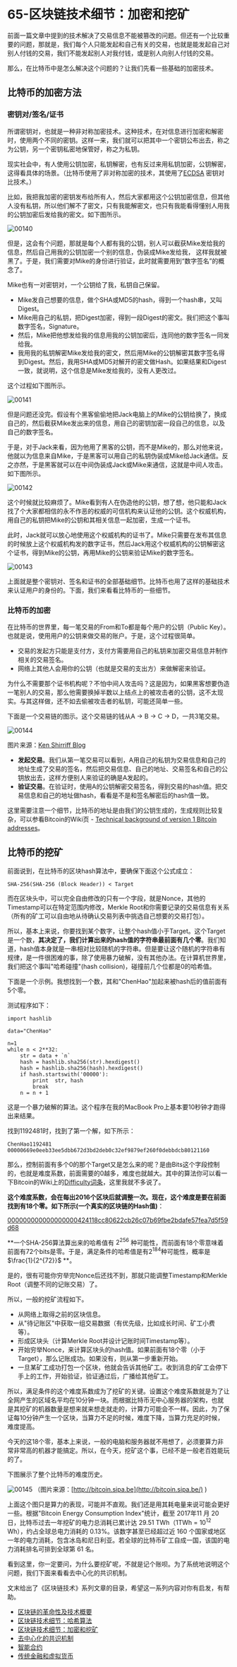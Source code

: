 # 65-区块链技术细节：加密和挖矿

前面一篇文章中提到的技术解决了交易信息不能被篡改的问题。但还有一个比较重要的问题，那就是，我们每个人只能发起和自己有关的交易，也就是能发起自己对别人付钱的交易，我们不能发起别人对我付钱，或是别人向别人付钱的交易。

那么，在比特币中是怎么解决这个问题的？让我们先看一些基础的加密技术。

## 比特币的加密方法

### 密钥对/签名/证书

所谓密钥对，也就是一种非对称加密技术。这种技术，在对信息进行加密和解密时，使用两个不同的密钥。这样一来，我们就可以把其中一个密钥公布出去，称之为公钥，另一个密钥私密地保管好，称之为私钥。

现实社会中，有人使用公钥加密，私钥解密，也有反过来用私钥加密，公钥解密，这得看具体的场景。（比特币使用了非对称加密的技术，其使用了[ECDSA](https://en.wikipedia.org/wiki/Elliptic_Curve_Digital_Signature_Algorithm) 密钥对比技术。）

比如，我把我加密的密钥发布给所有人，然后大家都用这个公钥加密信息，但其他人没有私钥，所以他们解不了密文，只有我能解密文，也只有我能看得懂别人用我的公钥加密后发给我的密文。如下图所示。

![00140](./img/065-区块链技术细节：加密和挖矿.assets/00140-1719388180122-59.jpeg)

但是，这会有个问题，那就是每个人都有我的公钥，别人可以截获Mike发给我的信息，然后自己用我的公钥加密一个别的信息，伪装成Mike发给我， 这样我就被黑了。于是，我们需要对Mike的身份进行验证，此时就需要用到“数字签名”的概念了。

Mike也有一对密钥对，一个公钥给了我，私钥自己保留。

- Mike发自己想要的信息，做个SHA或MD5的hash，得到一个hash串，又叫Digest。
- Mike用自己的私钥，把Digest加密，得到一段Digest的密文。我们把这个事叫数字签名，Signature。
- 然后，Mike把他想发给我的信息用我的公钥加密后，连同他的数字签名一同发给我。
- 我用我的私钥解密Mike发给我的密文，然后用Mike的公钥解密其数字签名得到Digest。然后，我用SHA或MD5对解开的密文做Hash。如果结果和Digest一致，就说明，这个信息是Mike发给我的，没有人更改过。

这个过程如下图所示。

![00141](./img/065-区块链技术细节：加密和挖矿.assets/00141-1719388188077-61.jpeg)

但是问题还没完。假设有个黑客偷偷地把Jack电脑上的Mike的公钥给换了，换成自己的，然后截获Mike发出来的信息，用自己的密钥加密一段自己的信息，以及自己的数字签名。

于是，对于Jack来看，因为他用了黑客的公钥，而不是Mike的，那么对他来说，他就以为信息来自Mike，于是黑客可以用自己的私钥伪装成Mike给Jack通信。反之亦然，于是黑客就可以在中间伪装成Jack或Mike来通信，这就是中间人攻击。如下图所示。

![00142](./img/065-区块链技术细节：加密和挖矿.assets/00142-1719388193226-63.jpeg)

这个时候就比较麻烦了。Mike看到有人在伪造他的公钥，想了想，他只能和Jack找了个大家都相信的永不作恶的权威的可信机构来认证他的公钥。这个权威机构，用自己的私钥把Mike的公钥和其相关信息一起加密，生成一个证书。

此时，Jack就可以放心地使用这个权威机构的证书了。Mike只需要在发布其信息的时候放上这个权威机构发的数字证书，然后Jack用这个权威机构的公钥解密这个证书，得到Mike的公钥，再用Mike的公钥来验证Mike的数字签名。

![00143](./img/065-区块链技术细节：加密和挖矿.assets/00143-1719388222844-65.jpeg)

上面就是整个密钥对、签名和证书的全部基础细节。比特币也用了这样的基础技术来认证用户的身份的。下面，我们来看看比特币的一些细节。

### 比特币的加密

在比特币的世界里，每一笔交易的From和To都是每个用户的公钥（Public Key）。也就是说，使用用户的公钥来做交易的账户。于是，这个过程很简单。

- 交易的发起方只能是支付方，支付方需要用自己的私钥来加密交易信息并制作相关的交易签名。
- 网络上其他人会用你的公钥（也就是交易的支出方）来做解密来验证。

为什么不需要那个证书机构呢？不怕中间人攻击吗？这是因为，如果黑客想要伪造一笔别人的交易，那么他需要换掉半数以上结点上的被攻击者的公钥，这不太现实。与其这样做，还不如去偷被攻击者的私钥，可能还简单一些。

下面是一个交易链的图示。这个交易链的钱从A -> B -> C -> D，一共3笔交易。

![00144](./img/065-区块链技术细节：加密和挖矿.assets/00144-1719388231132-67.jpeg)

图片来源：[Ken Shirriff Blog](http://www.righto.com/2014/02/bitcoins-hard-way-using-raw-bitcoin.html)

- **发起交易**。我们从第一笔交易可以看到，A用自己的私钥为交易信息和自己的地址生成了交易的签名，然后把交易信息、自己的地址、交易签名和自己的公钥放出去，这样方便别人来验证的确是A发起的。
- **验证交易**。在验证时，使用A的公钥解密交易签名，得到交易的hash值。把交易信息和自己的地址做hash，看看是不是和签名解密后的hash值一致。

这里需要注意一个细节，比特币的地址是由我们的公钥生成的，生成规则比较复杂，可以参看Bitcoin的Wiki页 - [Technical background of version 1 Bitcoin addresses](https://en.bitcoin.it/wiki/Technical_background_of_version_1_Bitcoin_addresses)。

## 比特币的挖矿

前面说到，在比特币的区块hash算法中，要确保下面这个公式成立：

```
SHA-256(SHA-256 (Block Header)) < Target
```

而在区块头中，可以完全自由修改的只有一个字段，就是Nonce，其他的Timestamp可以在特定范围内修改，Merkle Root和你需要记录的交易信息有关系（所有的矿工可以自由地从待确认交易列表中挑选自己想要的交易打包）。

所以，基本上来说，你要找到某个数字，让整个hash值小于Target。这个Target是一个数，**其决定了，我们计算出来的hash值的字符串最前面有几个零**。我们知道，hash值本身就是一串相对比较随机的字符串。但是要让这个随机的字符串有规律，是一件很困难的事，除了使用暴力破解，没有其他办法。在计算机世界里，我们把这个事叫"哈希碰撞"(hash collision)，碰撞前几个位都是0的哈希值。

下面是一个示例。我想找到一个数，其和"ChenHao"加起来被hash后的值前面有5个零。

测试程序如下：

```
import hashlib

data="ChenHao"

n=1
while n < 2**32:
    str = data + `n`
    hash = hashlib.sha256(str).hexdigest()
    hash = hashlib.sha256(hash).hexdigest()
    if hash.startswith('00000'):
        print  str, hash
        break
    n = n + 1
```

这是一个暴力破解的算法。这个程序在我的MacBook Pro上基本要10秒钟才跑得出来结果。

找到1192481时，找到了第一个解，如下所示：

```
ChenHao1192481   
00000669e0eeb33ee5dbb672d3bd2deb0c32ef9879ef260f0debbdcb80121160
```

那么，控制前面有多个0的那个Target又是怎么来的呢？是由Bits这个字段控制的，也就是难度系数，前面需要的0越多，难度也就越大。其中的算法你可以看一下Bitcoin的Wiki上的[Difficulty词条](https://en.bitcoin.it/wiki/Difficulty)，这里我就不多说了。

**这个难度系数，会在每出2016个区块后就调整一次。现在，这个难度是要在前面找到有18个零。如下所示(一个真实的区块链的Hash值)**：

[000000000000000000424118cc80622cb26c07b69fbe2bdafe57fea7d5f59d68](https://blockchain.info/block/000000000000000000424118cc80622cb26c07b69fbe2bdafe57fea7d5f59d68)

**一个SHA-256算法算出来的哈希值有 $2^{256}$ 种可能性，而前面有18个零意味着前面有72个bits是零。于是，满足条件的哈希值是有$2^{184}$种可能性，概率是$\frac{1}{2^{72}}$ **。

是的，很有可能你穷举完Nonce后还找不到，那就只能调整Timestamp和Merkle Root（调整不同的记账交易）了。

所以，一般的挖矿流程如下。

- 从网络上取得之前的区块信息。
- 从"待记账区"中获取一组交易数据（有优先级，比如成长时间、矿工小费等）。
- 形成区块头（计算Merkle Root并设计记账时间Timestamp等）。
- 开始穷举Nonce，来计算区块头的hash值。如果前面有18个零（小于Target），那么记账成功。如果没有，则从第一步重新开始。
- 一旦某矿工成功打包一个区块，他就会告诉其他矿工。收到消息的矿工会停下手上的工作，开始验证，验证通过后，广播给其他矿工。

所以，满足条件的这个难度系数成为了挖矿的关键。设置这个难度系数就是为了让全网产生的区域名平均在10分钟一块。而根据比特币无中心服务器的架构，也就是其挖矿的机器数量是想来就来想走就走的，计算力可能会不一样。因此，为了保证每10分钟产生一个区块，当算力不足的时候，难度下降，当算力充足的时候，难度提高。

今天的这18个零，基本上来说，一般的电脑和服务器就不用想了，必须要算力非常非常高的机器才能搞定。所以，在今天，挖矿这个事，已经不是一般老百姓能玩的了。

下图展示了整个比特币的难度历史。

![00145](./img/065-区块链技术细节：加密和挖矿.assets/00145-1719388245550-69.jpeg)
（图片来源：[http://bitcoin.sipa.be](http://bitcoin.sipa.be/) )

上面这个图只是算力的表现，可能并不直观。我们还是用其耗电量来说可能会更好一些。根据"Bitcoin Energy Consumption Index"统计，截至 2017年11 月 20 日，比特币过去一年挖矿的电力总消耗已累计达 29.51 TWh（1TWh = $10^{12}$ Wh），约占全球总电力消耗的 0.13%。该数字甚至已经超过近 160 个国家或地区一年的电力消耗，包含冰岛和尼日利亚。若全球的比特币矿工自成一国，该国的电力消耗排名可排到全球第 61 名。

看到这里，你一定要问，为什么要挖矿呢，不就是记个账呗。为了系统地说明这个问题，我们下面来看看去中心化的共识机制。

文末给出了《区块链技术》系列文章的目录，希望这一系列内容对你有启发，有帮助。

- [区块链的革命性及技术概要](https://time.geekbang.org/column/article/5197)
- [区块链技术细节：哈希算法](https://time.geekbang.org/column/article/5363)
- [区块链技术细节：加密和挖矿](https://time.geekbang.org/column/article/5438)
- [去中心化的共识机制](https://time.geekbang.org/column/article/5612)
- [智能合约](https://time.geekbang.org/column/article/5623)
- [传统金融和虚拟货币](https://time.geekbang.org/column/article/5636)